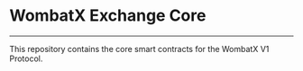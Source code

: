 # WombatX Exchange Core

---

This repository contains the core smart contracts for the WombatX V1
Protocol.
